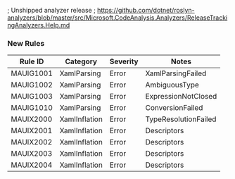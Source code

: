; Unshipped analyzer release
; https://github.com/dotnet/roslyn-analyzers/blob/master/src/Microsoft.CodeAnalysis.Analyzers/ReleaseTrackingAnalyzers.Help.md

### New Rules

Rule ID | Category | Severity | Notes
--------|----------|----------|-------
MAUIG1001 | XamlParsing | Error | XamlParsingFailed
MAUIG1002 | XamlParsing | Error | AmbiguousType
MAUIG1003 | XamlParsing | Error | ExpressionNotClosed
MAUIG1010 | XamlParsing | Error | ConversionFailed
MAUIX2000 | XamlInflation | Error | TypeResolutionFailed
MAUIX2001 | XamlInflation | Error | Descriptors
MAUIX2002 | XamlInflation | Error | Descriptors
MAUIX2003 | XamlInflation | Error | Descriptors
MAUIX2004 | XamlInflation | Error | Descriptors
